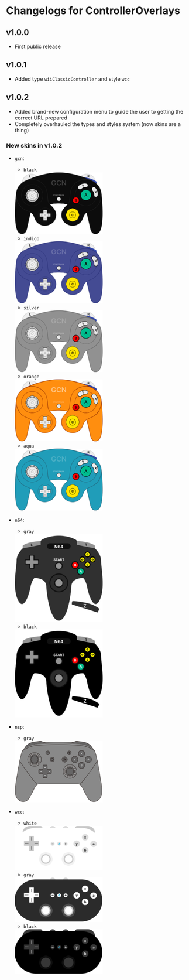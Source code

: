 # Changelogs for ControllerOverlays

## v1.0.0

- First public release

## v1.0.1

- Added type `wiiClassicController` and style `wcc`

## v1.0.2

- Added brand-new configuration menu to guide the user to getting the correct URL prepared
- Completely overhauled the types and styles system (now skins are a thing)

### New skins in v1.0.2

- `gcn`:
  - `black`   
  <img src="./styles/gcn/gamecube_black.svg" width="240">

  - `indigo`   
  <img src="./styles/gcn/gamecube_indigo.svg" width="240">

  - `silver`   
  <img src="./styles/gcn/gamecube_silver.svg" width="240">
  
  - `orange`   
  <img src="./styles/gcn/gamecube_orange.svg" width="240">

  - `aqua`   
  <img src="./styles/gcn/gamecube_aqua.svg" width="240">

- `n64`:
  - `gray`   
  <img src="./styles/n64/n64_gray.svg" width="240">

  - `black`   
  <img src="./styles/n64/n64_black.svg" width="240">

- `nsp`:
  - `gray`   
  <img src="./styles/nsp/pro_controller_gray.svg" width="240">

- `wcc`:
  - `white`   
  <img src="./styles/wcc/wcc_white.svg" width="240">

  - `gray`   
  <img src="./styles/wcc/wcc_gray.svg" width="240">

  - `black`   
  <img src="./styles/wcc/wcc_black.svg" width="240">
  
